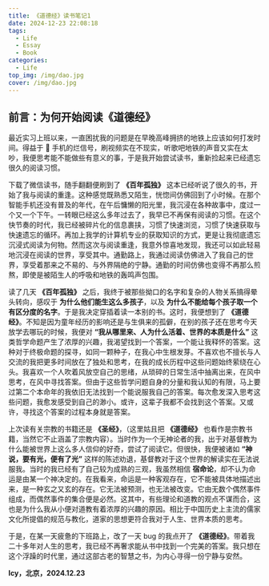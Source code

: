 ```yaml
---
title: 《道德经》读书笔记1
date: 2024-12-23 22:08:18
tags:
  - Life
  - Essay
  - Book
categories:
  - Life
top_img: /img/dao.jpg
cover: /img/dao.jpg
---
```


## 前言：为何开始阅读《道德经》

最近实习上班以来，一直困扰我的问题是在早晚高峰拥挤的地铁上应该如何打发时间。得益于 🍎 手机的烂信号，刷视频实在不现实，听歌吧地铁的声音又实在太吵，我便思考能不能做些有意义的事，于是我开始尝试读书，重新捡起来已经遗忘很久的阅读习惯。

下载了微信读书，随手翻翻便刷到了 **《百年孤独》** 这本已经听说了很久的书，开始了我与阅读的重逢。这种感觉既熟悉又陌生，恍惚间仿佛回到了小时候。在那个智能手机还没有普及的年代，在午后慵懒的阳光里，我沉浸在各种故事中，度过一个又一个下午。一转眼已经这么多年过去了，我早已不再保有阅读的习惯。在这个快节奏的时代，我已经被碎片化的信息裹挟，习惯了快速浏览，习惯了快速获取与快速遗忘的循环。再加上我学的计算机专业的获取知识的方式，更是让我彻底遗忘沉浸式阅读为何物。然而这次与阅读重逢，我意外惊喜地发现，我还可以如此轻易地沉浸在阅读的世界，享受其中。通勤路上，我通过阅读仿佛进入了我自己的世界，享受着那来之不易的、与外界隔绝的宁静。通勤的时间仿佛也变得不再那么煎熬，即使是被陌生人的呼吸和地铁的轰鸣声包围。

读了几天 **《百年孤独》** 之后，我终于被那些拗口的名字和复杂的人物关系搞得晕头转向，感叹于 **为什么他们能生这么多孩子**，以及 **为什么不能给每个孩子取一个有区分度的名字**。于是我决定穿插着读一本别的书。这时，我便想到了 **《道德经》**。不知是因为童年经历的影响还是与生俱来的孤僻，在别的孩子还在思考今天放学去哪玩的时候，我便对 **“我从哪里来、人为什么活着、世界的本质是什么”** 这类哲学命题产生了浓厚的兴趣，我渴望找到一个答案，一个能让我释怀的答案。这种对于终极命题的探寻，如同一颗种子，在我心中生根发芽。不喜欢也不擅长与人交流的我把更多时间放在了独处和思考，在我的成长历程中这些问题始终萦绕在心头。我喜欢一个人吹着风放空自己的思绪，从琐碎的日常生活中抽离出来，在风中思考，在风中寻找答案。但由于这些哲学问题自身的分量和我认知的有限，马上要过第二个本命年的我依旧无法找到一个能说服我自己的答案。每次愈发深入思考这些问题，我愈发感受到自己的渺小。或许，这辈子我都不会找到这个答案。又或许，寻找这个答案的过程本身就是答案。

上次读有关宗教的书籍还是 **《圣经》**，（这里姑且把 **《道德经》** 也看作是宗教书籍，当然它不止涵盖了宗教内容）。当时作为一个无神论者的我，出于对基督教为什么能被世界上这么多人信仰的好奇，尝试了阅读它。但很快，我便被诸如 **“神说，要有光，便有了光”** 这样的陈述劝退，基督教对于这个世界的解读实在无法说服我。当时的我已经有了自己较为成熟的三观，我虽然相信 **宿命论**，却不认为命运是由某一个神决定的。在我看来，命运是一种客观存在，它不能被具体地描述出来，是一种玄之又玄的存在。它无法被预测，也无法被改变。它由无数个偶然事件组成，而偶然事件的集合便是必然。这其中，有些理论和道教的观点不谋而合，这也是为什么我从小便对道教有着浓厚的兴趣的原因。相比于中国历史上主流的儒家文化所提倡的规范与教化，道家的思想更符合我对于人生、世界本质的思考。

于是，在某一天疲惫的下班路上，改了一天 bug 的我点开了 **《道德经》**。带着我二十多年对人生的思考，我已经不再奢求能从书中找到一个完美的答案。我只想在这个浮躁的时代里，通过这部古老的智慧之书，为内心寻得一份宁静与安然。

**Icy，北京，2024.12.23**
